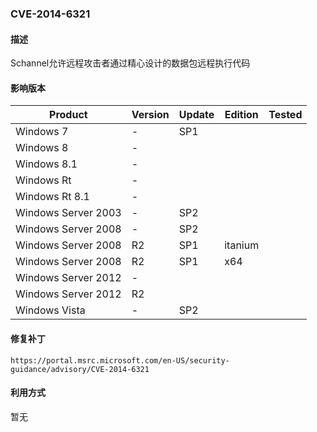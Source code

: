 ### CVE-2014-6321 

#### 描述

Schannel允许远程攻击者通过精心设计的数据包远程执行代码

#### 影响版本

| Product             | Version | Update | Edition | Tested |
| ------------------- | ------- | ------ | ------- | ------ |
| Windows 7           | -       | SP1    |         |        |
| Windows 8           | -       |        |         |        |
| Windows 8.1         | -       |        |         |        |
| Windows Rt          | -       |        |         |        |
| Windows Rt 8.1      | -       |        |         |        |
| Windows Server 2003 | -       | SP2    |         |        |
| Windows Server 2008 | -       | SP2    |         |        |
| Windows Server 2008 | R2      | SP1    | itanium |        |
| Windows Server 2008 | R2      | SP1    | x64     |        |
| Windows Server 2012 | -       |        |         |        |
| Windows Server 2012 | R2      |        |         |        |
| Windows Vista       | -       | SP2    |         |        |

#### 修复补丁

```
https://portal.msrc.microsoft.com/en-US/security-guidance/advisory/CVE-2014-6321
```

#### 利用方式

暂无